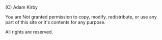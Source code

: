 (C) Adam Kirby

You are Not granted permission to copy, modify, redistribute, or use any part of this site or it's contents for any purpose.

All rights are reserved.
